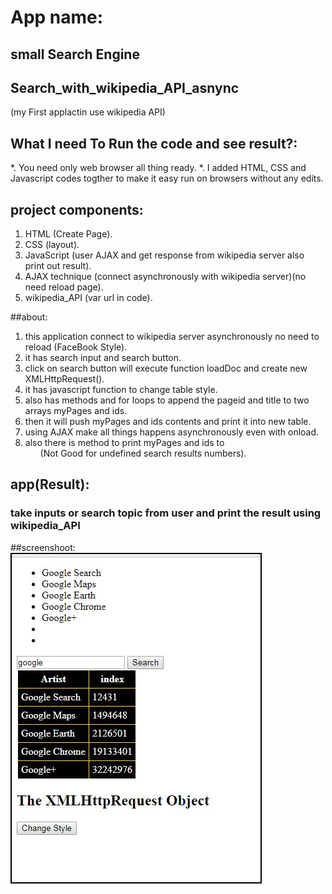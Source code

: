 # App name:
## small Search Engine

## Search_with_wikipedia_API_asnync
(my First applactin use wikipedia API)

## What I need To Run the code and see result?:
*. You need only web browser all thing ready.
*. I added HTML, CSS and Javascript codes togther to make it easy run on browsers without any edits.

## project components:
1. HTML (Create Page).
2. CSS (layout).
3. JavaScript (user AJAX and get response from wikipedia server also print out result).
4. AJAX technique (connect asynchronously with wikipedia server)(no need reload page).
5. wikipedia_API (var url in code).

##about:
1. this application connect to wikipedia server asynchronously no need to reload (FaceBook Style).
2. it has search input and search button.
3. click on search button will execute function loadDoc and create new XMLHttpRequest().
4. it has javascript function to change table style.
5. also has methods and for loops to append the pageid and title to two arrays myPages and ids.
6. then it will push myPages and ids contents and print it into new table.
7. using AJAX make all things happens asynchronously even with onload.
6. also there is method to print myPages and ids to <ul> (Not Good for undefined search results numbers).  


## app(Result):
### take inputs or search topic from user and print the result using wikipedia_API

##screenshoot:
<img src='img.JPG' alt='project photo' style='border:2px solid black;'>
